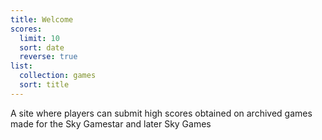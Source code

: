 ```yaml
---
title: Welcome
scores:
  limit: 10
  sort: date
  reverse: true
list:
  collection: games
  sort: title
---
```

A site where players can submit high scores obtained on archived games made for the Sky Gamestar and later Sky Games
